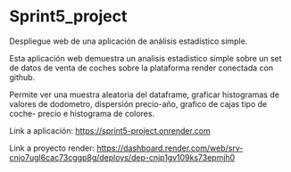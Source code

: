 # Sprint5_project
Despliegue web de una aplicación de análisis estadístico simple.

Esta aplicación web demuestra un analisis estadistico simple sobre un set de datos de venta de coches sobre la plataforma render conectada con github.

Permite ver una muestra aleatoria del dataframe, graficar histogramas de valores de dodometro, dispersión precio-año, grafico de cajas tipo de coche- precio e histograma de colores.


Link a aplicación: https://sprint5-project.onrender.com

Link a proyecto render: https://dashboard.render.com/web/srv-cnjo7ugl6cac73cggp8g/deploys/dep-cnjp1gv109ks73epmjh0